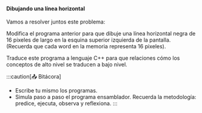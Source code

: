 #### Dibujando una línea horizontal

Vamos a resolver juntos este problema:

Modifica el programa anterior para que dibuje una línea horizontal negra de 16 pixeles de largo en la esquina superior izquierda de la pantalla. (Recuerda que cada word en la memoria representa 16 pixeles).

Traduce este programa a lenguaje C++ para que relaciones cómo los conceptos de alto nivel se traducen a bajo nivel.

:::caution[📤 Bitácora] 
* Escribe tu mismo los programas.
* Simula paso a paso el programa ensamblador. Recuerda la metodología: predice, ejecuta, observa y reflexiona.
:::